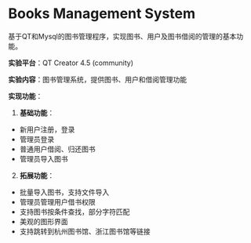 # Books Management System
基于QT和Mysql的图书管理程序，实现图书、用户及图书借阅的管理的基本功能。

**实验平台**：QT Creator 4.5 (community)

**实验内容**：图书管理系统，提供图书、用户和借阅管理功能

**实现功能**：
1. **基础功能**：
- 新用户注册，登录
- 管理员登录
- 普通用户借阅、归还图书
- 管理员导入图书
2. **拓展功能**：
- 批量导入图书，支持文件导入
- 管理员管理用户借书权限
- 支持图书按条件查找，部分字符匹配
- 美观的图形界面
- 支持跳转到杭州图书馆、浙江图书馆等链接
